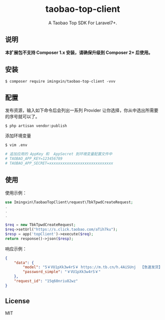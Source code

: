 <h1 align="center"> taobao-top-client </h1>

<p align="center"> A Taobao Top SDK For Laravel7+. </p>

## 说明

**本扩展包不支持 Composer 1.x 安装，请确保升级到 Composer 2+ 后使用。**

## 安装

```shell
$ composer require imingxin/taobao-top-client -vvv
```

## 配置

发布资源，输入如下命令后会列出一系列 Provider 让你选择，你从中选出所需要的序号就可以了。

```shell
$ php artisan vendor:publish
```

添加环境变量

```bash
$ vim .env

# 追加应用的 AppKey 和  AppSecret 到环境变量配置文件中
# TAOBAO_APP_KEY=123456789
# TAOBAO_APP_SECRET=xxxxxxxxxxxxxxxxxxxxxxxxxxxxx
```

## 使用

使用示例：

```php
use Imingxin\TaobaoTopClient\request\TbkTpwdCreateRequest;
.
.
.

$req = new TbkTpwdCreateRequest;
$req->setUrl("https://s.click.taobao.com/aTih7ku");
$resp = app('topClient')->execute($req);
return response()->json($resp);
```

响应示例：

```json
{
    "data": {
        "model": "5￥VU1pXk3w4rS￥ https://m.tb.cn/h.4AiSUnj  【急速发货】TP-LINK全千兆无线路由器 千兆端口家用高速wifi穿墙王tplink双频5G大户型游戏IPv6宿舍学生寝室",
        "password_simple": "￥VU1pXk3w4rS￥"
    },
    "request_id": "15q60nriu82wz"
}
```

## License

MIT

